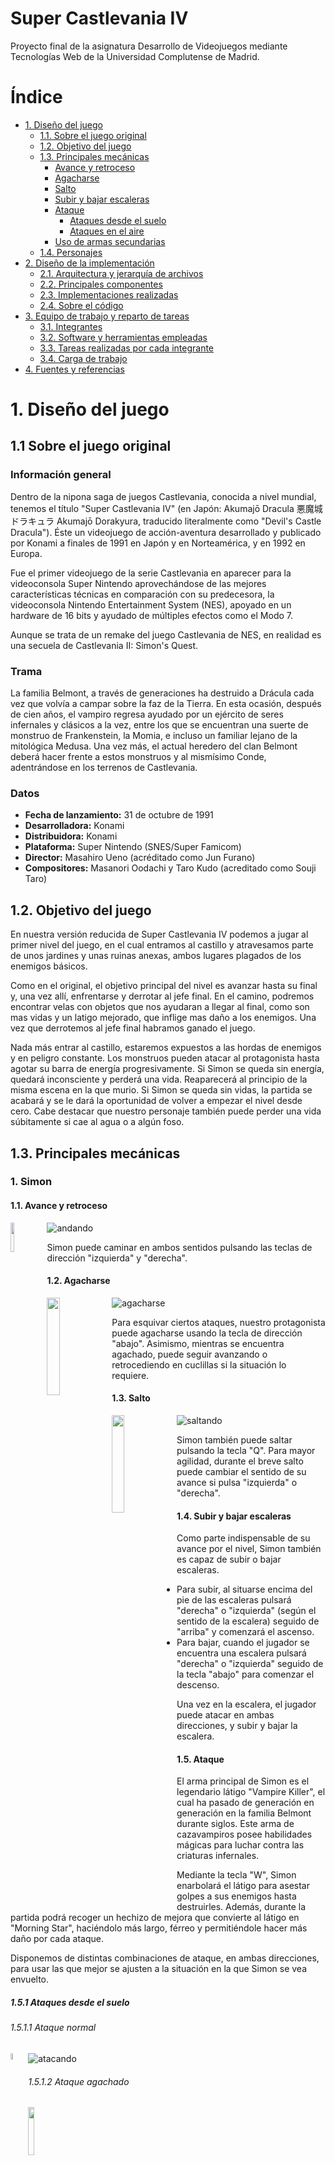 # Super Castlevania IV
Proyecto final de la asignatura Desarrollo de Videojuegos mediante Tecnologías Web de la Universidad Complutense de Madrid.

# Índice

* [1. Diseño del juego](https://github.com/DVI-SC4/SuperCastlevania4#1-dise%C3%B1o-del-juego)
	* [1.1. Sobre el juego original](https://github.com/DVI-SC4/SuperCastlevania4#11-sobre-el-juego-original)
	* [1.2. Objetivo del juego](https://github.com/DVI-SC4/SuperCastlevania4#12-objetivo-del-juego) 
	* [1.3. Principales mecánicas](https://github.com/DVI-SC4/SuperCastlevania4#13-principales-mec%C3%A1nicas)
		* [Avance y retroceso](https://github.com/DVI-SC4/SuperCastlevania4#1-avance-y-retroceso)
		* [Agacharse](https://github.com/DVI-SC4/SuperCastlevania4#2-agacharse)
		* [Salto](https://github.com/DVI-SC4/SuperCastlevania4#3-salto)
		* [Subir y bajar escaleras](https://github.com/DVI-SC4/SuperCastlevania4#4-subir-y-bajar-escaleras)
		* [Ataque](https://github.com/DVI-SC4/SuperCastlevania4#5-ataque)
			*  [Ataques desde el suelo](https://github.com/DVI-SC4/SuperCastlevania4#51-ataques-desde-el-suelo)
			*  [Ataques en el aire](https://github.com/DVI-SC4/SuperCastlevania4#52-ataques-en-el-aire)
		* [Uso de armas secundarias](https://github.com/DVI-SC4/SuperCastlevania4#6-uso-de-armas-secundarias)  
	* [1.4. Personajes](https://github.com/DVI-SC4/SuperCastlevania4#14-personajes)
* [2. Diseño de la implementación](https://github.com/DVI-SC4/SuperCastlevania4#2-dise%C3%B1o-de-la-implementaci%C3%B3n)
	* [2.1. Arquitectura y jerarquía de archivos](https://github.com/DVI-SC4/SuperCastlevania4#21-arquitectura-y-jerarqu%C3%ADa-de-archivos)
	* [2.2. Principales componentes](https://github.com/DVI-SC4/SuperCastlevania4#22-principales-componentes)
	* [2.3. Implementaciones realizadas](https://github.com/DVI-SC4/SuperCastlevania4#23-implementaciones-realizadas)
	* [2.4. Sobre el código](https://github.com/DVI-SC4/SuperCastlevania4#24-sobre-el-c%C3%B3digo)
* [3. Equipo de trabajo y reparto de tareas](https://github.com/DVI-SC4/SuperCastlevania4#3-equipo-de-trabajo-y-reparto-de-tareas)
	* [3.1. Integrantes](https://github.com/DVI-SC4/SuperCastlevania4#31-integrantes)
	* [3.2. Software y herramientas empleadas](https://github.com/DVI-SC4/SuperCastlevania4#32-software-y-herramientas-empleadas)
	* [3.3. Tareas realizadas por cada integrante](https://github.com/DVI-SC4/SuperCastlevania4#33-tareas-realizadas-por-cada-integrante)
	* [3.4. Carga de trabajo](https://github.com/DVI-SC4/SuperCastlevania4#34-carga-de-trabajo)
* [4. Fuentes y referencias](https://github.com/DVI-SC4/SuperCastlevania4#4-fuentes-y-referencias)

# 1. Diseño del juego

## 1.1 Sobre el juego original

### Información general

Dentro de la nipona saga de juegos Castlevania, conocida a nivel mundial, tenemos el título "Super Castlevania IV" (en Japón: Akumajō Dracula 悪魔城ドラキュラ Akumajō Dorakyura, traducido literalmente como "Devil's Castle Dracula"). Éste un videojuego de acción-aventura desarrollado y publicado por Konami a finales de 1991 en Japón y en Norteamérica, y en 1992 en Europa. 

Fue el primer videojuego de la serie Castlevania en aparecer para la videoconsola Super Nintendo aprovechándose de las mejores características técnicas en comparación con su predecesora, la videoconsola Nintendo Entertainment System (NES), apoyado en un hardware de 16 bits y ayudado de múltiples efectos como el Modo 7.

Aunque se trata de un remake del juego Castlevania de NES, en realidad es una secuela de Castlevania II: Simon's Quest.

### Trama

La familia Belmont, a través de generaciones ha destruido a Drácula cada vez que volvía a campar sobre la faz de la Tierra. En esta ocasión, después de cien años, el vampiro regresa ayudado por un ejército de seres infernales y clásicos a la vez, entre los que se encuentran una suerte de monstruo de Frankenstein, la Momia, e incluso un familiar lejano de la mitológica Medusa. Una vez más, el actual heredero del clan Belmont deberá hacer frente a estos monstruos y al mismísimo Conde, adentrándose en los terrenos de Castlevania.

### Datos

* **Fecha de lanzamiento:** 31 de octubre de 1991
* **Desarrolladora:** Konami
* **Distribuidora:** Konami
* **Plataforma:** Super Nintendo (SNES/Super Famicom)
* **Director:** Masahiro Ueno (acréditado como Jun Furano)
* **Compositores:** Masanori Oodachi y Taro Kudo (acreditado como Souji Taro)
	
## 1.2. Objetivo del juego

En nuestra versión reducida de Super Castlevania IV podemos a jugar al primer nivel del juego, en el cual entramos al castillo y atravesamos parte de unos jardines y unas ruinas anexas, ambos lugares plagados de los enemigos básicos. 

Como en el original, el objetivo principal del nivel es avanzar hasta su final y, una vez allí, enfrentarse y derrotar al jefe final. En el camino, podremos encontrar velas con objetos que nos ayudaran a  llegar al final, como son mas vidas y un latigo mejorado, que inflige mas daño a los enemigos. Una vez que derrotemos al jefe final habramos ganado el juego.

Nada más entrar al castillo, estaremos expuestos a las hordas de enemigos y en peligro constante. Los monstruos pueden atacar al protagonista hasta agotar su barra de energía progresivamente. Si Simon se queda sin energía, quedará inconsciente y perderá una vida. Reaparecerá al principio de la misma escena en la que murio. Si Simon se queda sin vidas, la partida se acabará y se le dará la oportunidad de volver a empezar el nivel desde cero. Cabe destacar que nuestro personaje también puede perder una vida súbitamente si cae al agua o a algún foso.

## 1.3. Principales mecánicas

### 1. Simon

#### 1.1. Avance y retroceso

<img src="https://github.com/DVI-SC4/SuperCastlevania4/blob/master/Recursos%20memoria/Gu%C3%ADa%20de%20movimientos/movimiento/teclas_andando.png?raw=true" width="11%" align="left" />

![andando](https://github.com/DVI-SC4/SuperCastlevania4/blob/master/Recursos%20memoria/Gu%C3%ADa%20de%20movimientos/movimiento/andando.gif?raw=true)

Simon puede caminar en ambos sentidos pulsando las teclas de dirección "izquierda" y "derecha".

#### 1.2. Agacharse

<img src="https://github.com/DVI-SC4/SuperCastlevania4/blob/master/Recursos%20memoria/Gu%C3%ADa%20de%20movimientos/movimiento/teclas_agacharse.png?raw=true" width="20%" align="left"/>

![agacharse](https://github.com/DVI-SC4/SuperCastlevania4/blob/master/Recursos%20memoria/Gu%C3%ADa%20de%20movimientos/movimiento/agacharse.gif?raw=true)

Para esquivar ciertos ataques, nuestro protagonista puede agacharse usando la tecla de dirección "abajo". Asimismo, mientras se encuentra agachado, puede seguir avanzando o retrocediendo en cuclillas si la situación lo requiere.

#### 1.3. Salto

<img src="https://github.com/DVI-SC4/SuperCastlevania4/blob/master/Recursos%20memoria/Gu%C3%ADa%20de%20movimientos/movimiento/teclas_saltando.png?raw=true" width="20%" align="left"/>

![saltando](https://github.com/DVI-SC4/SuperCastlevania4/blob/master/Recursos%20memoria/Gu%C3%ADa%20de%20movimientos/movimiento/saltando.gif?raw=true)

Simon también puede saltar pulsando la tecla "Q". Para mayor agilidad, durante el breve salto puede cambiar el sentido de su avance si pulsa "izquierda" o "derecha".

#### 1.4. Subir y bajar escaleras

Como parte indispensable de su avance por el nivel, Simon también es capaz de subir o bajar escaleras. 
* Para subir, al situarse encima del pie de las escaleras pulsará "derecha" o "izquierda" (según el sentido de la escalera) seguido de "arriba" y comenzará el ascenso.
* Para bajar, cuando el jugador se encuentra una escalera pulsará "derecha" o "izquierda" seguido de la tecla "abajo" para comenzar el descenso.

Una vez en la escalera, el jugador puede atacar en ambas direcciones, y subir y bajar la escalera.

#### 1.5. Ataque

El arma principal de Simon es el legendario látigo "Vampire Killer", el cual ha pasado de generación en generación en la familia Belmont durante siglos. Este arma de cazavampiros posee habilidades mágicas para luchar contra las criaturas infernales. 

Mediante la tecla "W", Simon enarbolará el látigo para asestar golpes a sus enemigos hasta destruirles. Además, durante la partida podrá recoger un hechizo de mejora que convierte al látigo en "Morning Star", haciéndolo más largo, férreo y permitiéndole hacer más daño por cada ataque.

Disponemos de distintas combinaciones de ataque, en ambas direcciones, para usar las que mejor se ajusten a la situación en la que Simon se vea envuelto.

##### 1.5.1 Ataques desde el suelo

###### 1.5.1.1 Ataque normal

<img src="https://github.com/DVI-SC4/SuperCastlevania4/blob/master/Recursos%20memoria/Gu%C3%ADa%20de%20movimientos/teclas/W.png?raw=true" width="5%" align="left"/>

![atacando](https://github.com/DVI-SC4/SuperCastlevania4/blob/master/Recursos%20memoria/Gu%C3%ADa%20de%20movimientos/ataques%20en%20el%20suelo/atacando.gif?raw=true)

###### 1.5.1.2 Ataque agachado

<img src="https://github.com/DVI-SC4/SuperCastlevania4/blob/master/Recursos%20memoria/Gu%C3%ADa%20de%20movimientos/ataques%20en%20el%20suelo/teclas_atacando_agachado.png?raw=true" width="14%" />

![atacando_agachado](https://github.com/DVI-SC4/SuperCastlevania4/blob/master/Recursos%20memoria/Gu%C3%ADa%20de%20movimientos/ataques%20en%20el%20suelo/atacando_agachado.gif?raw=true)

###### 1.5.1.3 Ataque en vertical

<img src="https://github.com/DVI-SC4/SuperCastlevania4/blob/master/Recursos%20memoria/Gu%C3%ADa%20de%20movimientos/ataques%20en%20el%20suelo/teclas_atacando_vertical.png?raw=true" width="14%"/>

![atacando_haciarriba](https://github.com/DVI-SC4/SuperCastlevania4/blob/master/Recursos%20memoria/Gu%C3%ADa%20de%20movimientos/ataques%20en%20el%20suelo/atacando_vertical.gif?raw=true)

###### 1.5.1.4 Ataque en diagonal

<img src="https://github.com/DVI-SC4/SuperCastlevania4/blob/master/Recursos%20memoria/Gu%C3%ADa%20de%20movimientos/ataques%20en%20el%20suelo/teclas_ataque_diagonal.png?raw=true" width="24%"/>

![atacando_diagonal](https://github.com/DVI-SC4/SuperCastlevania4/blob/master/Recursos%20memoria/Gu%C3%ADa%20de%20movimientos/ataques%20en%20el%20suelo/ataque_diagonal.gif?raw=true)

##### 1.5.2 Ataques en el aire

###### 1.5.2.1 Ataque normal saltando

<img src="https://github.com/DVI-SC4/SuperCastlevania4/blob/master/Recursos%20memoria/Gu%C3%ADa%20de%20movimientos/ataques%20saltando/teclas_atacando_saltando.png?raw=true" width="24%" align="left"/>

![atacando_saltando](https://github.com/DVI-SC4/SuperCastlevania4/blob/master/Recursos%20memoria/Gu%C3%ADa%20de%20movimientos/ataques%20saltando/atacando_saltando.gif?raw=true)

###### 1.5.2.2 Ataque en vertical saltando

<img src="https://github.com/DVI-SC4/SuperCastlevania4/blob/master/Recursos%20memoria/Gu%C3%ADa%20de%20movimientos/ataques%20saltando/teclas_atacando_vertical_saltando.png?raw=true" width="24%" />

![atacando_verticalarriba_saltando](https://github.com/DVI-SC4/SuperCastlevania4/blob/master/Recursos%20memoria/Gu%C3%ADa%20de%20movimientos/ataques%20saltando/atacando_vertical_saltando.gif?raw=true)

###### 1.5.2.3 Ataque hacia abajo saltando

<img src="https://github.com/DVI-SC4/SuperCastlevania4/blob/master/Recursos%20memoria/Gu%C3%ADa%20de%20movimientos/ataques%20saltando/teclas_atacando_verticalabajo.png?raw=true" width="24%"/>

![atacando_verticalabajo_saltando](https://github.com/DVI-SC4/SuperCastlevania4/blob/master/Recursos%20memoria/Gu%C3%ADa%20de%20movimientos/ataques%20saltando/atacando_verticalabajo.gif?raw=true)

###### 1.5.2.4 Ataque en diagonal saltando

<img src="https://github.com/DVI-SC4/SuperCastlevania4/blob/master/Recursos%20memoria/Gu%C3%ADa%20de%20movimientos/ataques%20saltando/teclas_atacando_diagonalarriba_saltando.png?raw=true" width="24%" />

![atacando_diagonal_saltando](https://github.com/DVI-SC4/SuperCastlevania4/blob/master/Recursos%20memoria/Gu%C3%ADa%20de%20movimientos/ataques%20saltando/atacando_diagonalarriba_saltando.gif?raw=true)

###### 1.5.2.5 Ataque en diagonal hacia abajo saltando

<img src="https://github.com/DVI-SC4/SuperCastlevania4/blob/master/Recursos%20memoria/Gu%C3%ADa%20de%20movimientos/ataques%20saltando/teclas_atacando_diagonalabajo_saltando.png?raw=true" width="24%"/>

![atacando_diagonal_abajo_saltando](https://github.com/DVI-SC4/SuperCastlevania4/blob/master/Recursos%20memoria/Gu%C3%ADa%20de%20movimientos/ataques%20saltando/atacando_diagonalabajo_saltando.gif?raw=true)


### 2. Enemigos 

Tenemos dos enemigos basicos el esqueleto y el murcielago. En ambos casos necesitan dos golpes del latigo basico para morir y un golpe del latigo mejorado.

En el caso de que se choquen con Simon le quitaran un punto de salud, se hará inmune por un tiempo limitado y retrocederá un poco respecto a su posicion.

#### 2.1. Esqueleto

El esqueleto tiene la movilidad limitada, es decir, se mueve hacia la derecha y hacia la izquierda en un espacio limitado.

#### 2.2. Murcielago

El murcielago va por el aire volando hasta que se choque con una pared, que en ese caso cambiará la direccion.

### 3. Jefe Final

Como jefe final hemos elegido el propio del nivel, que es Rowdain. Este tiene 16 puntos de salud igual que Simon y le afecta el latigo igual que a los enemigos normales. Latigo normal quita y¡un punto de salud y latigo mejorado quitará dos puntos.

Cuando la salud del jefe llega a la mitad desmonta su montura y tenemos que enfrentarnos con un esqueleto, que cada cierto tiempo se teletransporta a un punto aleatorio del nivel. Para avisarnos de que se va a teletransportar este parpadea unas cuantas veces y despues se teletransporta.

Una vez que matamos al jefe, hemos ganado el juego.

### 4. HUD

A un lado del HUD podemos ver la putuacion obtenida, la salud de Simon y la salud del jefe final. y al otro lado tenemos el nivel y la escena en la que nos encontramos y las vidas.

### 5. Velas

Generan objetos que nos facilitan la jugabilidad del juego, estos objetos son vidas, y upgrade del latigo.


## 1.4. Personajes

### 1. Simon Belmont

![Simon Belmont](https://i.gifer.com/1Pu8.gif)

Simon es un reconocido cazador de vampiros del siglo XVII, y también el primero en aparecer y uno de los más reconocidos de los héroes de la saga Castlevania. Es heredero del clan Belmont y del afamado látigo Matavampiros (Vampire Killer), convirtiéndose en el más famoso cazador de vampiros. 

Nacido alrededor del año 1669, Simon creció escuchando las historias de sus grandes antepasados que habían derrotado a Drácula, junto con aquellos que lo ayudaron. Mientras se entrenaba en las habilidades del látigo, solía preguntarse cómo estaría a la altura de estos guerreros legendarios.

A la edad de 22 años en el año 1691, tendría la oportunidad de demostrar que era digno del legado de su familia. En el día de Pascua, 100 años después de que fue derrotado por Christopher Belmont, el conde Drácula regresaba de nuevo al mundo de los vivos. Simon estaba determinado a poner fin a la amenaza de este nuevo reinado de terror, y entró solo en el castillo de Drácula para enfrentar al conde.

Simon es bastante temerario e inclinado a forzar su camino a través de las situaciones adversas y para su aventura lleva un peto hecho de cuero, botas altas y una diadema de metal.

### 2. Enemigos

Tenemos dos enemigos basicos el esqueleto y el murcielago, de los cuales ya hemos explicado sus mecanicas anteriormente.

### 3. Jefe final

Y de jefe final hemos introducido a Rowdain que es un esqueleto montado sobre un esqueleto de animal. Cuando le hemos golpeado varias veces, nos pasamos a enfrentar a un esqueleto armado.

# 2. Diseño de la implementación

<img src="https://github.com/DVI-SC4/SuperCastlevania4/blob/master/Recursos%20memoria/arquitectura/estructura.png?raw=true" width="20%" />

Con la finalidad de mejorar la productividad a la hora de desarrollar y hacer mas sencillos los cambios que se puedan producir, hemos separado el codigo en archivos y los hemos tratado como si fueran modulos del propio Quintus, haciendo uso de su espacio de nombres.  

## 2.1 Arquitectura y jerarquía de archivos

Hemos separado el código por "módulos", asi todos los caracteres del juego se encuentran en la carpeta entidades, donde tambien estaran los componentes necesarios para estos. Todo lo relacionado con pantallas de carga, menues, etc. esta ubicado en otra carpeta y los archivos para la gestion de otro elementos clave del juego en otra carpeta.

Todo el codigo se carga desde un fichero principal (main.js), desde donde se hace la carga de los módulos de Quintus así como de los nuestros.

## 2.2 Principales componentes

El unico componente que se ha implementado es para los enemigos, que comparten ciertas mecanicas y era logico llevarlo a un punto común.

## 2.3 Implementaciones realizadas

* Pantalla de introducción

* Menú principal
	* Comenzar partida 	
	* Pantalla con los controles de Simon
	* Créditos
	
* Jugador principal
	* Sprites y animaciones	 
	* Movimientos básicos
	* Ataque y uso del látigo (arma principal)
	* Subir y bajar escaleras	

* Varias escenas del primer nivel del juego original
	* Logica entre el cambio de escenas
	* Seguimiento al jugador a traves del nivel

* Enemigos
	* Sprites y animaciones 
	* Movimiento
	* Lógica de ataque y salud

* Objetos recogibles
	* Vidas
	* Upgrade del latigo

* Jefe final del nivel
	* Sprites y animaciones
	* Movimientos basicos
	* Teletransporte
	* Logica de ataque y gestion de la salud

* HUD
	* Medidor de energía del protagonista
	* Medidor de energía del jefe de nivel
	* Vidas restantes
	* Puntos acumulados

# 3. Equipo de trabajo y reparto de tareas

## 3.1. Integrantes

![Team](https://m.popkey.co/bcb243/azGKx_s-200x150.gif)

* [César Godino Rodríguez](https://github.com/cloudgrey)
* [Carmen López Gonzalo](https://github.com/calope03)
* [Sergio Pino Holgado](https://github.com/sepino)

## 3.2 Software y herramientas empleadas

### Desarrollo, depuración y testeo
* [Quintus JavaScript HTML5 Game Engine](http://www.html5quintus.com)
* [Sublime Text](https://www.sublimetext.com)
* [JetBrains WebStorm](https://www.jetbrains.com/webstorm/)
* [Google Chrome](https://www.google.com/chrome/)
* [Mozilla Firefox](https://www.mozilla.org/en-US/firefox/)
* [GitHub Desktop](https://desktop.github.com)

### Obtención y preparación de sprites
* [OpenEmu (OS X)](http://openemu.org)
* [Pixelmator (OS X)](http://www.pixelmator.com/mac/)
* [Vista Previa (OS X)](https://support.apple.com/es-es/guide/preview/prvwd4a90e45/mac)
* [Adobe Photoshop](https://www.adobe.com/es/products/photoshop.html)

### Obtención y edición de sonido
* [Audacity](https://www.audacityteam.org)
* [VLC media player](https://www.videolan.org/vlc/index.html)

### Desarrollo de nivel
* [Adobe Photoshop](https://www.adobe.com/es/products/photoshop.html)
* [Tiled](https://thorbjorn.itch.io/tiled)

### Memoria y documento de alcance
* [MacDown (OS X)](https://macdown.uranusjr.com)
* [Sublime Text](https://www.sublimetext.com)

### Presentacion
* [Google Presentaciones](https://docs.google.com/presentation/u/0/)
* [Camtasia Studio](https://www.techsmith.com/video-editor.html)

## 3.3. Tareas realizadas por cada integrante

(descripción del trabajo realizado por cada uno de los integrantes del grupo, pondremos aquí lo del registro de tareas)

## 3.4. Carga de trabajo

* César:
	* Preparación de sprites, jsons y animaciones por frames de Simon, con posiciones de avance, ataques, saltos, escaleras...
	* Limpieza y preparación de sprite de Simon avanzando agachado a partir de capturas de emulación.
	* Programación de lógica de Simon: avance, saltos, agacharse, ataques con los diferentes combos... excepto su mecánica de comportamiento en escaleras.
	* Obtención y conversión de efectos de sonido, extrayéndolos de la grabación de una emulación.
	* Obtención de música de fondo (para introduccción, menú, nivel y créditos).
	* Obtención de imágenes con el recorrido visual (mapa en "horizontal") de los distintos niveles.
	* Limpieza y preparación de sprites de los elementos del HUD y de las armas secundarias, a partir de capturas de pantalla de una emulación.
	* Preparación de sprites y jsons de elementos de interacción del primer nivel (velas, esfera final, etc.).
	* Preparación de sprites de objetos recogibles (mejora de látigo, carne, corazones, etc.).
	* Preparación de sprites y jsons de enemigos básicos (murciélago, esqueleto, bicéfalo, etc.) con posiciones de avance, ataques y muerte.
	* Redacción de la memoria
		* Sección 1.1 Sobre el juego original
		* Sección 1.2 Objetivo del juego	 
		* Sección 1.3 Principales mecánicas (con preparación y edición de los gifs y las imágenes de combinaciones de teclas).
		* Sección de Simon en 1.4 Personajes.
		* Sección 2.3 Implementaciones realizadas
		* Sección 3.2 Software y herramientas empleadas
		* Sección 4 Fuentes y referencias
	* Realización de la intro del juego con los logos de la UCM y FdI.
	* Realización del menú principal del juego, junto con el sprite animado del selector en forma de llama.
	* Realización de la sección de controles del personaje, junto a las capturas de las poses de Simon.
	* Realización de los créditos del juego junto con el sprite animado de Simon al final y composición de los mensajes con las letras oficiales del juego.
	* Preparación de las imágenes con letras para la pantalla de Game Over.
* Carmen:
* Sergio:
	* Separación, reestructuración y ordenación de código.
	* Codigo y animación para enemigo Skeleton.
	* Codigo y animación para enemigo Bat.
	* Codigo y animacion para boss Rowdain.
	* Sprite para Rowdain.
	* Sprite para skeleton.
	* Conversion .ogg a .mp3
	* Animacion muerte enemigos.
	* Componente para enemigos.

# 4. Fuentes y referencias

(referencias a todos los assets utilizados en la realización del juego.)

## Recursos

* [CastlevaniaCrypt](http://www.castlevaniacrypt.com/cv4/maps)
* [CastlevaniaDungeon](https://castlevaniadungeon.net/games/scv4foreign.html)
* [SpritesIncCo](http://www.sprites-inc.co.uk/vania/OtherConsole/SCV4/)
* [ChapelOfResonance](http://www.chapelofresonance.com/media/scv4-rips.html)
* [The Spriters Resource](https://www.spriters-resource.com/snes/scstlevnia4/)
* [Icon Experience](https://www.iconexperience.com/v_collection/icons/?icon=keyboard)
* [VGMuseum](http://www.vgmuseum.com/mrp/multi/randomsprites.htm)
* [Nuestra propia extracción manual de sonidos y de algunos sprites a partir de un emulador]()

## Información general sobre el juego

* [Castlevania Wikia](http://es.castlevania.wikia.com/wiki/Simon_Belmont)
* [Super Castlevannia IV en Wikipedia](https://es.wikipedia.org/wiki/Super_Castlevania_IV)

(otras que pueden servir para acompañar a la memoria)
http://cdn.atomix.vg/wp-content/uploads/2017/04/aFvXaaY.gif
https://img.fireden.net/v/image/1462/84/1462843481721.gif
https://8bitotaku.files.wordpress.com/2012/04/tumblr_m2ogunsoba1qbzzgco1_r2_1280.gif?w=593
https://i.gifer.com/CT80.gif
https://media1.tenor.com/images/f477eb8dd0850d2a558e9c9656791561/tenor.gif?itemid=6563382
https://thumbs.gfycat.com/PlayfulSoftAnkole-max-1mb.gif
https://thumbs.gfycat.com/DisguisedScalyFritillarybutterfly-max-1mb.gif
